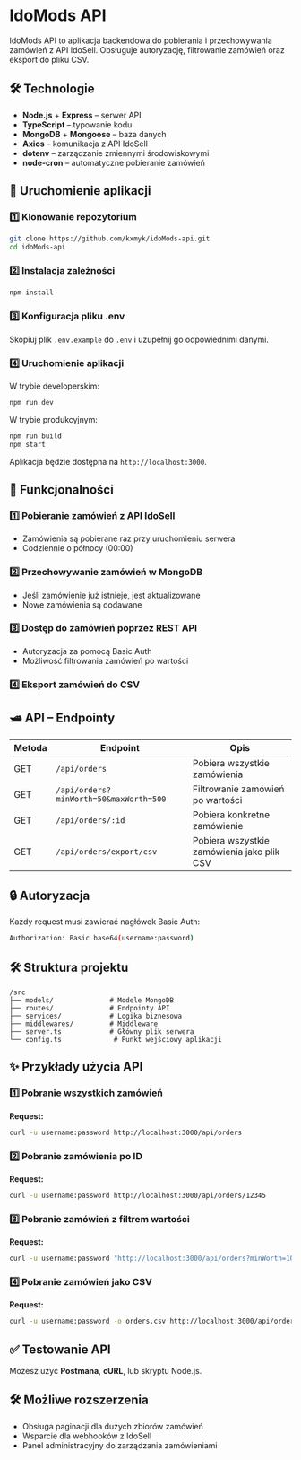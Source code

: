 # IdoMods API

IdoMods API to aplikacja backendowa do pobierania i przechowywania zamówień z API IdoSell. Obsługuje autoryzację, filtrowanie zamówień oraz eksport do pliku CSV.

## 🛠 Technologie

- **Node.js** + **Express** – serwer API
- **TypeScript** – typowanie kodu
- **MongoDB** + **Mongoose** – baza danych
- **Axios** – komunikacja z API IdoSell
- **dotenv** – zarządzanie zmiennymi środowiskowymi
- **node-cron** – automatyczne pobieranie zamówień

## 🚀 Uruchomienie aplikacji

### 1️⃣ Klonowanie repozytorium
```sh
git clone https://github.com/kxmyk/idoMods-api.git
cd idoMods-api
```

### 2️⃣ Instalacja zależności
```sh
npm install
```

### 3️⃣ Konfiguracja pliku .env
Skopiuj plik `.env.example` do `.env` i uzupełnij go odpowiednimi danymi.

### 4️⃣ Uruchomienie aplikacji

W trybie developerskim:
```sh
npm run dev
```
W trybie produkcyjnym:
```sh
npm run build
npm start
```
Aplikacja będzie dostępna na `http://localhost:3000`.

## 📌 Funkcjonalności

### 1️⃣ Pobieranie zamówień z API IdoSell
- Zamówienia są pobierane raz przy uruchomieniu serwera
- Codziennie o północy (00:00)

### 2️⃣ Przechowywanie zamówień w MongoDB
- Jeśli zamówienie już istnieje, jest aktualizowane
- Nowe zamówienia są dodawane

### 3️⃣ Dostęp do zamówień poprzez REST API
- Autoryzacja za pomocą Basic Auth
- Możliwość filtrowania zamówień po wartości

### 4️⃣ Eksport zamówień do CSV

## 🛥️ API – Endpointy

| Metoda | Endpoint | Opis |
|--------|---------|------|
| GET | `/api/orders` | Pobiera wszystkie zamówienia |
| GET | `/api/orders?minWorth=50&maxWorth=500` | Filtrowanie zamówień po wartości |
| GET | `/api/orders/:id` | Pobiera konkretne zamówienie |
| GET | `/api/orders/export/csv` | Pobiera wszystkie zamówienia jako plik CSV |

## 🔒 Autoryzacja

Każdy request musi zawierać nagłówek Basic Auth:
```sh
Authorization: Basic base64(username:password)
```

## 🛠 Struktura projektu

```
/src
├── models/              # Modele MongoDB
├── routes/              # Endpointy API
├── services/            # Logika biznesowa
├── middlewares/         # Middleware
├── server.ts            # Główny plik serwera
└── config.ts             # Punkt wejściowy aplikacji
```

## ✨ Przykłady użycia API

### 1️⃣ Pobranie wszystkich zamówień
**Request:**
```sh
curl -u username:password http://localhost:3000/api/orders
```

### 2️⃣ Pobranie zamówienia po ID
**Request:**
```sh
curl -u username:password http://localhost:3000/api/orders/12345
```

### 3️⃣ Pobranie zamówień z filtrem wartości
**Request:**
```sh
curl -u username:password "http://localhost:3000/api/orders?minWorth=100&maxWorth=500"
```

### 4️⃣ Pobranie zamówień jako CSV
**Request:**
```sh
curl -u username:password -o orders.csv http://localhost:3000/api/orders/export/csv
```

## ✅ Testowanie API

Możesz użyć **Postmana**, **cURL**, lub skryptu Node.js.

## 🛠 Możliwe rozszerzenia

- Obsługa paginacji dla dużych zbiorów zamówień
- Wsparcie dla webhooków z IdoSell
- Panel administracyjny do zarządzania zamówieniami  

